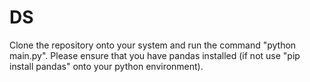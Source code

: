 # DS

Clone the repository onto your system and run the command "python main.py". Please ensure that you have pandas installed (if not use "pip install pandas" onto your python environment).
